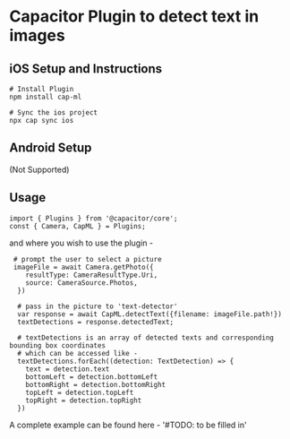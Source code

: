 # Capacitor Plugin to detect text in images

## iOS Setup and Instructions
```
# Install Plugin
npm install cap-ml

# Sync the ios project
npx cap sync ios
```

## Android Setup
(Not Supported)

## Usage

```
import { Plugins } from '@capacitor/core';
const { Camera, CapML } = Plugins;
```

and where you wish to use the plugin -
```
 # prompt the user to select a picture
 imageFile = await Camera.getPhoto({
    resultType: CameraResultType.Uri,
    source: CameraSource.Photos,
  })

  # pass in the picture to 'text-detector'
  var response = await CapML.detectText({filename: imageFile.path!})
  textDetections = response.detectedText;

  # textDetections is an array of detected texts and corresponding bounding box coordinates
  # which can be accessed like -
  textDetections.forEach((detection: TextDetection) => {
    text = detection.text
    bottomLeft = detection.bottomLeft
    bottomRight = detection.bottomRight
    topLeft = detection.topLeft
    topRight = detection.topRight
  })

```

A complete example can be found here - '#TODO: to be filled in'
